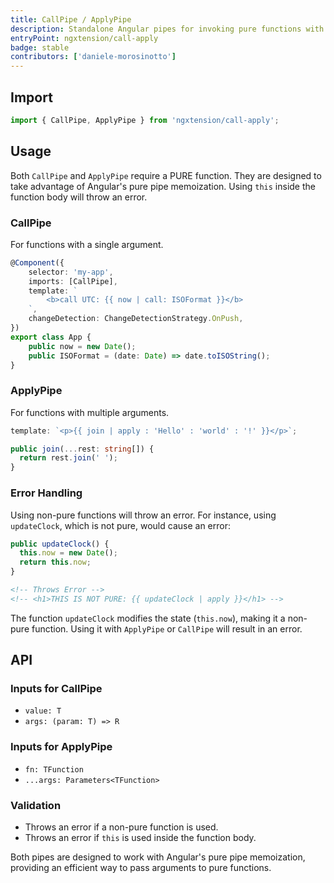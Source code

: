 ```yaml
---
title: CallPipe / ApplyPipe
description: Standalone Angular pipes for invoking pure functions with arguments, leveraging Angular's pure pipe memoization.
entryPoint: ngxtension/call-apply
badge: stable
contributors: ['daniele-morosinotto']
---
```


## Import

```typescript
import { CallPipe, ApplyPipe } from 'ngxtension/call-apply';
```

## Usage

Both `CallPipe` and `ApplyPipe` require a PURE function. They are designed to take advantage of Angular's pure pipe memoization. Using `this` inside the function body will throw an error.

### CallPipe

For functions with a single argument.

```typescript
@Component({
	selector: 'my-app',
	imports: [CallPipe],
	template: `
		<b>call UTC: {{ now | call: ISOFormat }}</b>
	`,
	changeDetection: ChangeDetectionStrategy.OnPush,
})
export class App {
	public now = new Date();
	public ISOFormat = (date: Date) => date.toISOString();
}
```

### ApplyPipe

For functions with multiple arguments.

```typescript
template: `<p>{{ join | apply : 'Hello' : 'world' : '!' }}</p>`;
```

```typescript
public join(...rest: string[]) {
  return rest.join(' ');
}
```

### Error Handling

Using non-pure functions will throw an error. For instance, using `updateClock`, which is not pure, would cause an error:

```typescript
public updateClock() {
  this.now = new Date();
  return this.now;
}
```

```html
<!-- Throws Error -->
<!-- <h1>THIS IS NOT PURE: {{ updateClock | apply }}</h1> -->
```

The function `updateClock` modifies the state (`this.now`), making it a non-pure function. Using it with `ApplyPipe` or `CallPipe` will result in an error.

## API

### Inputs for CallPipe

- `value: T`
- `args: (param: T) => R`

### Inputs for ApplyPipe

- `fn: TFunction`
- `...args: Parameters<TFunction>`

### Validation

- Throws an error if a non-pure function is used.
- Throws an error if `this` is used inside the function body.

Both pipes are designed to work with Angular's pure pipe memoization, providing an efficient way to pass arguments to pure functions.
